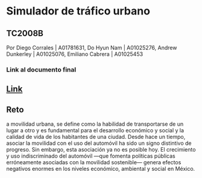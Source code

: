 # Simulador de tráfico urbano 
## TC2008B
Por Diego Corrales | A01781631, Do Hyun Nam | A01025276, Andrew Dunkerley | A01025076, Emiliano Cabrera | A01025453

### Link al documento final
[Link](https://docs.google.com/document/d/1KUx-yMLLhpA7tczekrdXo6INNWtJhwlgHpVj2VaVSzg/edit?usp=sharing)
--------------------------------------------------------
## Reto
a movilidad urbana, se define como la habilidad de transportarse de un lugar a otro y es fundamental para el desarrollo económico y social y la calidad de vida de los habitantes de una ciudad. Desde hace un tiempo, asociar la movilidad con el uso del automóvil ha sido un signo distintivo de progreso. Sin embargo, esta asociación ya no es posible hoy. El crecimiento y uso indiscriminado del automóvil —que fomenta políticas públicas erróneamente asociadas con la movilidad sostenible— genera efectos negativos enormes en los niveles económico, ambiental y social en México.

